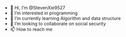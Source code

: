 - 👋 Hi, I’m @StevenXie9527
- 👀 I’m interested in programming
- 🌱 I’m currently learning Algorithm and data structure
- 💞️ I’m looking to collaborate on social security
- 📫 How to reach me <not now>

<!---
StevenXie9527/StevenXie9527 is a ✨ special ✨ repository because its `README.md` (this file) appears on your GitHub profile.
You can click the Preview link to take a look at your changes.
--->
